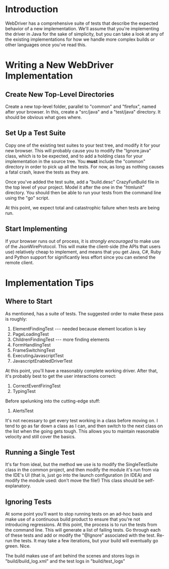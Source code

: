 

# Introduction #

WebDriver has a comprehensive suite of tests that describe the expected behavior of a new implementation. We'll assume that you're implementing the driver in Java for the sake of simplicity, but you can take a look at any of the existing implementations for how we handle more complex builds or other languages once you've read this.

# Writing a New WebDriver Implementation #

## Create New Top-Level Directories ##

Create a new top-level folder, parallel to "common" and "firefox", named after your browser. In this, create a "src/java" and a "test/java" directory. It should be obvious what goes where.

## Set Up a Test Suite ##

Copy one of the existing test suites to your test tree, and modify it for your new browser. This will probably cause you to modify the "Ignore.java" class, which is to be expected, and to add a holding class for your implementation in the source tree. You **must** include the "common" directory in order to pick up all the tests. For now, as long as nothing causes a fatal crash, leave the tests as they are.

Once you've added the test suite, add a "build.desc" CrazyFunBuild file in the top level of your project. Model it after the one in the "htmlunit" directory. You should then be able to run your tests from the command line using the "go" script.

At this point, we expect total and catastrophic failure when tests are being run.

## Start Implementing ##

If your browser runs out of process, it is _strongly encouraged_ to make use of the JsonWireProtocol. This will make the client-side (the APIs that users use) relatively cheap to implement, and means that you get Java, C#, Ruby and Python support for significantly less effort since you can extend the remote client.

# Implementation Tips #

## Where to Start ##

As mentioned, has a suite of tests. The suggested order to make these pass is roughly:

  1. ElementFindingTest --- needed because element location is key
  1. PageLoadingTest
  1. ChildrenFindingTest --- more finding elements
  1. FormHandlingTest
  1. FrameSwitchingTest
  1. ExecutingJavascriptTest
  1. JavascriptEnabledDriverTest

At this point, you'll have a reasonably complete working driver. After that, it's probably best to get the user interactions correct:

  1. CorrectEventFiringTest
  1. TypingTest

Before spelunking into the cutting-edge stuff:

  1. AlertsTest

It's not necessary to get every test working in a class before moving on. I tend to go as far down a class as I can, and then switch to the next class on the list when the going gets tough. This allows you to maintain reasonable velocity and still cover the basics.

## Running a Single Test ##

It's far from ideal, but the method we use is to modify the SingleTestSuite class in the common project, and then modify the module it's run from via the IDE's UI (that is, just go into the launch configuration (in IDEA) and modify the module used: don't move the file!) This class should be self-explanatory.

## Ignoring Tests ##

At some point you'll want to stop running tests on an ad-hoc basis and make use of a continuous build product to ensure that you're not introducing regressions. At this point, the process is to run the tests from the command line. This will generate a list of failing tests. Go through each of these tests and add or modify the "@Ignore" associated with the test. Re-run the tests. It may take a few iterations, but your build will eventually go green. Nice.

The build makes use of ant behind the scenes and stores logs in "build/build\_log.xml" and the test logs in "build/test\_logs"